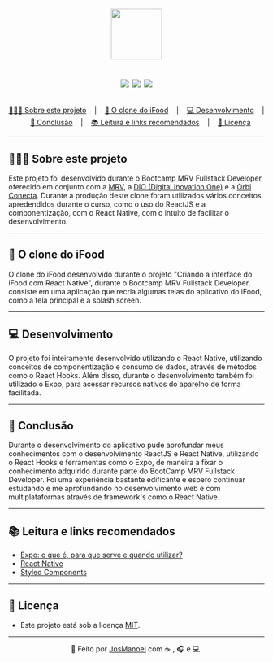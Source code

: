 <h1 align = "center">
  <img src= "https://github.com/JosManoel/Bootcamp-MRV_iFood-Clone/blob/main/assets/icon.png" width = "100"/>
  
  <p align="center">
    <img src="https://img.shields.io/github/last-commit/JosManoel/Bootcamp-MRV_iFood-Clone">
    <img src="https://img.shields.io/github/license/JosManoel/Bootcamp-MRV_iFood-Clone">
    <img src="https://img.shields.io/github/repo-size/JosManoel/Bootcamp-MRV_iFood-Clone">
  </p>
</h1>

<p align ="center">
<a href= "#sobre-este-projeto">👨🏻‍💻 Sobre este projeto</a> &nbsp;&nbsp;&nbsp;|&nbsp;&nbsp;&nbsp;
<a href="#O Clone do iFood">🍕 O clone do iFood</a> &nbsp;&nbsp;&nbsp;|&nbsp;&nbsp;&nbsp;
<a href="#desenvolvimento">💻 Desenvolvimento</a> &nbsp;&nbsp;&nbsp;|&nbsp;&nbsp;&nbsp;
<a href="#conclusao">📝 Conclusão</a> &nbsp;&nbsp;&nbsp;|&nbsp;&nbsp;&nbsp;
<a href="#leitura">📚 Leitura e links recomendados</a> &nbsp;&nbsp;&nbsp;|&nbsp;&nbsp;&nbsp;
<a href="#licenca">📝 Licença</a>
</p>

***

<h2 id = "sobre-este-projeto">👨🏻‍💻 Sobre este projeto</h2>

Este projeto foi desenvolvido durante o Bootcamp MRV Fullstack Developer, oferecido em conjunto com a [MRV](https://www.mrv.com.br/), a [DIO (Digital Inovation One)](https://digitalinnovation.one/) e a [Órbi Conecta](https://orbi.co/). Durante a produção deste clone foram utilizados vários conceitos apredendidos durante o curso, como o uso do ReactJS e a componentização, com o React Native, com o intuito de facilitar o desenvolvimento.

***

<h2 id="O Clone do iFood">🍕 O clone do iFood</h2>

O clone do iFood desenvolvido durante o projeto "Criando a interface do iFood com React Native", durante o  Bootcamp MRV Fullstack Developer, consiste em uma aplicação que recria algumas telas do aplicativo do iFood, como a tela principal e a splash screen.

***

<h2 id="desenvolvimento">💻 Desenvolvimento</h2>

O projeto foi inteiramente desenvolvido utilizando o React Native, utilizando conceitos de componentização e consumo de dados, através de métodos como o React Hooks. Além disso, durante o desenvolvimento também foi utilizado o Expo, para acessar recursos nativos do aparelho de forma facilitada.

***

<h2 id="conclusao">📝 Conclusão</h2>

Durante o desenvolvimento do aplicativo pude aprofundar meus conhecimentos com o desenvolvimento ReactJS e React Native, utilizando o React Hooks e ferramentas como o Expo, de maneira a fixar o conhecimento adquirido durante parte do BootCamp MRV Fullstack Developer. Foi uma experiência bastante edificante e espero continuar estudando e me aprofundando no desenvolvimento web e com multiplataformas através de framework's como o React Native.

***

<h2 id="leitura">📚 Leitura e links recomendados</h2>

* [Expo: o que é, para que serve e quando utilizar?](https://blog.rocketseat.com.br/expo-react-native/)
* [React Native](https://reactnative.dev/)
* [Styled Components](https://styled-components.com/)


***

<h2 id="licenca">📝 Licença</h2>

- Este projeto está sob a licença [MIT](https://github.com/JosManoel/Bootcamp-MRV_iFood-Clone/blob/main/LICENSE).

***

<div align = "center">

  👋 Feito por [JosManoel](https://github.com/JosManoel) com ☕ , 🎧 e 💻.

</div> 

